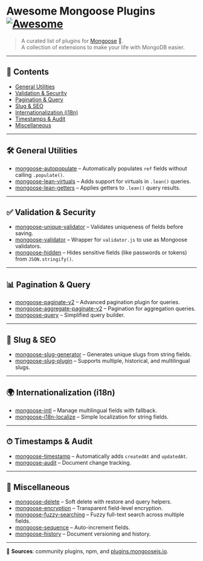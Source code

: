 # Awesome Mongoose Plugins [![Awesome](https://awesome.re/badge.svg)](https://awesome.re)

> A curated list of plugins for [Mongoose](https://mongoosejs.com/) 🐒.  
> A collection of extensions to make your life with MongoDB easier.

---

## 📑 Contents
- [General Utilities](#general-utilities)  
- [Validation & Security](#validation--security)  
- [Pagination & Query](#pagination--query)  
- [Slug & SEO](#slug--seo)  
- [Internationalization (i18n)](#internationalization-i18n)  
- [Timestamps & Audit](#timestamps--audit)  
- [Miscellaneous](#miscellaneous)  

---

## 🛠 General Utilities
- [mongoose-autopopulate](https://github.com/mongodb-js/mongoose-autopopulate) – Automatically populates `ref` fields without calling `.populate()`.
- [mongoose-lean-virtuals](https://github.com/vkarpov15/mongoose-lean-virtuals) – Adds support for virtuals in `.lean()` queries.
- [mongoose-lean-getters](https://github.com/vkarpov15/mongoose-lean-getters) – Applies getters to `.lean()` query results.

---

## ✅ Validation & Security
- [mongoose-unique-validator](https://github.com/blakehaswell/mongoose-unique-validator) – Validates uniqueness of fields before saving.
- [mongoose-validator](https://github.com/leepowellcouk/mongoose-validator) – Wrapper for `validator.js` to use as Mongoose validators.
- [mongoose-hidden](https://github.com/mblarsen/mongoose-hidden) – Hides sensitive fields (like passwords or tokens) from `JSON.stringify()`.

---

## 📊 Pagination & Query
- [mongoose-paginate-v2](https://github.com/aravindnc/mongoose-paginate-v2) – Advanced pagination plugin for queries.
- [mongoose-aggregate-paginate-v2](https://github.com/webgangster/mongoose-aggregate-paginate-v2) – Pagination for aggregation queries.
- [mongoose-query](https://github.com/aheckmann/mongoose-query) – Simplified query builder.

---

## 🔗 Slug & SEO
- [mongoose-slug-generator](https://github.com/rammyblog/mongoose-slug-generator) – Generates unique slugs from string fields.
- [mongoose-slug-plugin](https://github.com/wolfeidau/mongoose-slug-plugin) – Supports multiple, historical, and multilingual slugs.

---

## 🌍 Internationalization (i18n)
- [mongoose-intl](https://github.com/ladjs/mongoose-intl) – Manage multilingual fields with fallback.
- [mongoose-i18n-localize](https://github.com/strongloop-community/mongoose-i18n-localize) – Simple localization for string fields.

---

## ⏱ Timestamps & Audit
- [mongoose-timestamp](https://github.com/drudge/mongoose-timestamp) – Automatically adds `createdAt` and `updatedAt`.
- [mongoose-audit](https://github.com/lykmapipo/mongoose-audit) – Document change tracking.

---

## 🎁 Miscellaneous
- [mongoose-delete](https://github.com/dsanel/mongoose-delete) – Soft delete with restore and query helpers.
- [mongoose-encryption](https://github.com/joegoldbeck/mongoose-encryption) – Transparent field-level encryption.
- [mongoose-fuzzy-searching](https://github.com/VassilisPallas/mongoose-fuzzy-searching) – Fuzzy full-text search across multiple fields.
- [mongoose-sequence](https://github.com/ramiel/mongoose-sequence) – Auto-increment fields.
- [mongoose-history](https://github.com/nassor/mongoose-history) – Document versioning and history.

---

🔗 **Sources**: community plugins, npm, and [plugins.mongoosejs.io](https://plugins.mongoosejs.io).
